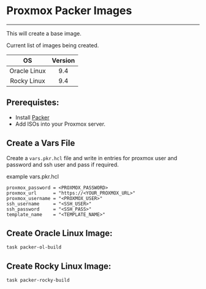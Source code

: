 # Proxmox Packer Images
___

This will create a base image.

Current list of images being created.

|      OS      | Version |
|:------------:|:-------:|
| Oracle Linux |   9.4   |
| Rocky Linux  |   9.4   |


## Prerequistes:
- Install [Packer](https://developer.hashicorp.com/packer/install?ajs_aid=3da421b7-6e02-4a1e-a381-e2ee45cf2437&product_intent=packer)
- Add ISOs into your Proxmox server.

## Create a Vars File
Create a `vars.pkr.hcl` file and write in entries for proxmox user and password and ssh user and pass if required.

example vars.pkr.hcl
```
proxmox_password = <PROXMOX_PASSWORD>
proxmox_url      = "https://<YOUR_PROXMOX_URL>"
proxmox_username = "<PROXMOX_USER>"
ssh_username     = "<SSH_USER>"
ssh_password     = "<SSH_PASS>"
template_name    = "<TEMPLATE_NAME>"
```

## Create Oracle Linux Image:
```shell
task packer-ol-build
```

## Create Rocky Linux Image:
```shell
task packer-rocky-build
```